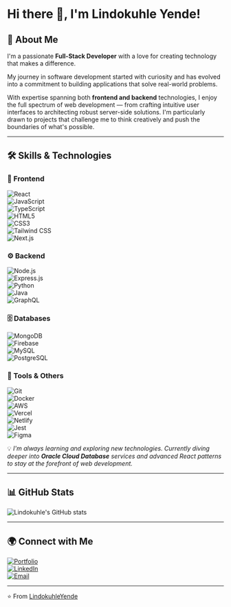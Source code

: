 # Hi there 👋, I'm Lindokuhle Yende!

## 🚀 About Me
I'm a passionate **Full-Stack Developer** with a love for creating technology that makes a difference.  

My journey in software development started with curiosity and has evolved into a commitment to building applications that solve real-world problems.  

With expertise spanning both **frontend and backend** technologies, I enjoy the full spectrum of web development — 
from crafting intuitive user interfaces to architecting robust server-side solutions. I'm particularly drawn to projects that challenge me to 
think creatively and push the boundaries of what's possible.  

---

## 🛠️ Skills & Technologies  

### 🎨 Frontend  
![React](https://img.shields.io/badge/React-20232A?style=for-the-badge&logo=react&logoColor=61DAFB)  
![JavaScript](https://img.shields.io/badge/JavaScript-323330?style=for-the-badge&logo=javascript&logoColor=F7DF1E)  
![TypeScript](https://img.shields.io/badge/TypeScript-007ACC?style=for-the-badge&logo=typescript&logoColor=white)  
![HTML5](https://img.shields.io/badge/HTML5-E34F26?style=for-the-badge&logo=html5&logoColor=white)  
![CSS3](https://img.shields.io/badge/CSS3-1572B6?style=for-the-badge&logo=css3&logoColor=white)  
![Tailwind CSS](https://img.shields.io/badge/Tailwind_CSS-38B2AC?style=for-the-badge&logo=tailwind-css&logoColor=white)  
![Next.js](https://img.shields.io/badge/Next.js-000000?style=for-the-badge&logo=next.js&logoColor=white)  

### ⚙️ Backend  
![Node.js](https://img.shields.io/badge/Node.js-43853D?style=for-the-badge&logo=node.js&logoColor=white)  
![Express.js](https://img.shields.io/badge/Express.js-404D59?style=for-the-badge)  
![Python](https://img.shields.io/badge/Python-3776AB?style=for-the-badge&logo=python&logoColor=white)  
![Java](https://img.shields.io/badge/Java-ED8B00?style=for-the-badge&logo=java&logoColor=white)  
![GraphQL](https://img.shields.io/badge/GraphQL-E10098?style=for-the-badge&logo=graphql&logoColor=white)  

### 🗄️ Databases  
![MongoDB](https://img.shields.io/badge/MongoDB-4EA94B?style=for-the-badge&logo=mongodb&logoColor=white)  
![Firebase](https://img.shields.io/badge/Firebase-FFCA28?style=for-the-badge&logo=firebase&logoColor=black)  
![MySQL](https://img.shields.io/badge/MySQL-005C84?style=for-the-badge&logo=mysql&logoColor=white)  
![PostgreSQL](https://img.shields.io/badge/PostgreSQL-316192?style=for-the-badge&logo=postgresql&logoColor=white)  

### 🔧 Tools & Others  
![Git](https://img.shields.io/badge/Git-F05032?style=for-the-badge&logo=git&logoColor=white)  
![Docker](https://img.shields.io/badge/Docker-2496ED?style=for-the-badge&logo=docker&logoColor=white)  
![AWS](https://img.shields.io/badge/AWS-232F3E?style=for-the-badge&logo=amazon-aws&logoColor=white)  
![Vercel](https://img.shields.io/badge/Vercel-000000?style=for-the-badge&logo=vercel&logoColor=white)  
![Netlify](https://img.shields.io/badge/Netlify-00C7B7?style=for-the-badge&logo=netlify&logoColor=white)  
![Jest](https://img.shields.io/badge/Jest-C21325?style=for-the-badge&logo=jest&logoColor=white)  
![Figma](https://img.shields.io/badge/Figma-F24E1E?style=for-the-badge&logo=figma&logoColor=white)  

💡 *I'm always learning and exploring new technologies. Currently diving deeper into **Oracle Cloud Database** services and advanced React patterns to stay at the forefront of web development.*  

---

## 📊 GitHub Stats
![Lindokuhle's GitHub stats](https://github-readme-stats.vercel.app/api?username=LindokuhleYende&show_icons=true&theme=radical)  

---

## 🌍 Connect with Me  
[![Portfolio](https://img.shields.io/badge/Portfolio-Visit-9cf?style=for-the-badge&logo=vercel)](https://yendelee.netlify.app)  
[![LinkedIn](https://img.shields.io/badge/LinkedIn-Connect-blue?style=for-the-badge&logo=linkedin)](https://www.linkedin.com/in/lindokuhle-yende-a70bb1373/)  
[![Email](https://img.shields.io/badge/Email-Contact-red?style=for-the-badge&logo=gmail&logoColor=white)](mailto:yendelee.tech@gmail.com)  

---

⭐️ From [LindokuhleYende](https://github.com/LindokuhleYende)

